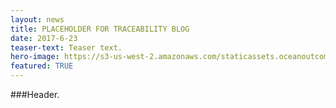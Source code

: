 ```yaml
---
layout: news
title: PLACEHOLDER FOR TRACEABILITY BLOG
date: 2017-6-23
teaser-text: Teaser text.
hero-image: https://s3-us-west-2.amazonaws.com/staticassets.oceanoutcomes.org/news+and+analysis/hero+images/japan-traceability-pilot-hero.jpg
featured: TRUE
---
```

###Header. 
